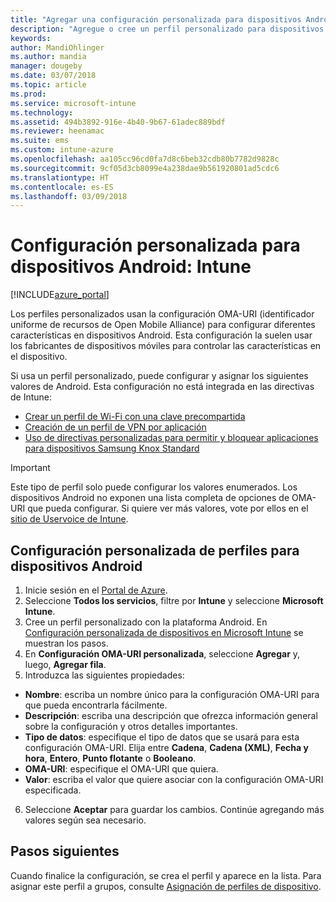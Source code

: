 ```yaml
---
title: "Agregar una configuración personalizada para dispositivos Android en Microsoft Intune: Azure | Microsoft Docs"
description: "Agregue o cree un perfil personalizado para dispositivos Android para crear un perfil de Wi-Fi con una clave precompartida, cree un perfil de VPN por aplicación o bien permita o bloquee aplicaciones para dispositivos Samsung Knox Standard en Microsoft Intune"
keywords: 
author: MandiOhlinger
ms.author: mandia
manager: dougeby
ms.date: 03/07/2018
ms.topic: article
ms.prod: 
ms.service: microsoft-intune
ms.technology: 
ms.assetid: 494b3892-916e-4b40-9b67-61adec889bdf
ms.reviewer: heenamac
ms.suite: ems
ms.custom: intune-azure
ms.openlocfilehash: aa105cc96cd0fa7d8c6beb32cdb80b7782d9828c
ms.sourcegitcommit: 9cf05d3cb8099e4a238dae9b561920801ad5cdc6
ms.translationtype: HT
ms.contentlocale: es-ES
ms.lasthandoff: 03/09/2018
---
```

# <a name="custom-settings-for-android-devices---intune"></a>Configuración personalizada para dispositivos Android: Intune

[!INCLUDE[azure_portal](./includes/azure_portal.md)]

Los perfiles personalizados usan la configuración OMA-URI (identificador uniforme de recursos de Open Mobile Alliance) para configurar diferentes características en dispositivos Android. Esta configuración la suelen usar los fabricantes de dispositivos móviles para controlar las características en el dispositivo.

Si usa un perfil personalizado, puede configurar y asignar los siguientes valores de Android. Esta configuración no está integrada en las directivas de Intune:

- [Crear un perfil de Wi-Fi con una clave precompartida](/intune/wi-fi-profile-shared-key)
- [Creación de un perfil de VPN por aplicación](/intune/android-pulse-secure-per-app-vpn)
- [Uso de directivas personalizadas para permitir y bloquear aplicaciones para dispositivos Samsung Knox Standard](/intune/samsung-knox-apps-allow-block)

>[!IMPORTANT]
> Este tipo de perfil solo puede configurar los valores enumerados. Los dispositivos Android no exponen una lista completa de opciones de OMA-URI que pueda configurar. Si quiere ver más valores, vote por ellos en el [sitio de Uservoice de Intune](https://microsoftintune.uservoice.com/forums/291681-ideas).

## <a name="custom-profile-settings-for-android-devices"></a>Configuración personalizada de perfiles para dispositivos Android

1. Inicie sesión en el [Portal de Azure](https://portal.azure.com). 
2. Seleccione **Todos los servicios**, filtre por **Intune** y seleccione **Microsoft Intune**.
3. Cree un perfil personalizado con la plataforma Android. En [Configuración personalizada de dispositivos en Microsoft Intune](custom-settings-configure.md) se muestran los pasos.
4. En **Configuración OMA-URI personalizada**, seleccione **Agregar** y, luego, **Agregar fila**.
5. Introduzca las siguientes propiedades:

  - **Nombre**: escriba un nombre único para la configuración OMA-URI para que pueda encontrarla fácilmente.
  - **Descripción**: escriba una descripción que ofrezca información general sobre la configuración y otros detalles importantes.
  - **Tipo de datos**: especifique el tipo de datos que se usará para esta configuración OMA-URI. Elija entre **Cadena**, **Cadena (XML)**, **Fecha y hora**, **Entero**, **Punto flotante** o **Booleano**.
  - **OMA-URI**: especifique el OMA-URI que quiera.
  - **Valor**: escriba el valor que quiere asociar con la configuración OMA-URI especificada.

6. Seleccione **Aceptar** para guardar los cambios. Continúe agregando más valores según sea necesario.

## <a name="next-steps"></a>Pasos siguientes

Cuando finalice la configuración, se crea el perfil y aparece en la lista. Para asignar este perfil a grupos, consulte [Asignación de perfiles de dispositivo](device-profile-assign.md).
